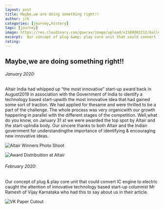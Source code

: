 ```yaml
---
layout: post
title: Maybe,we are doing something right!!
author: jrk
categories: [journey,history]
tags: [journey]
image: https://res.cloudinary.com/gowrav/image/upload/v1588002212/Gallery%20Starya/Award_Distribuition_at_Altair_dayqzj.jpg
excerpt:  Our concept of plug &amp; play core unit that could convert IC engine to electriccaught the attention of innovative technology based start-up columnist Mr Ramesh of Vijay Karnataka who had this to say about us in their article.
rating: 
---
```

## Maybe,we are doing something right!!

###### January 2020:
Altair India had whipped up “the most innovative” start-up award back in August2019 in association with the Government of India to identify a technology based start-upwith the most innovative idea that had gained some sort of traction. We had applied for thesame and were thrilled to be a part of the challenge. The whole process was very organicwith our growth happening in parallel with the different stages of the competition. Well,what do you know, on January 31 st we were awarded the top spot by Altair and the start-upIndia body. Our sincere thanks to both Altair and the Indian government for understandingthe importance of identifying &amp; encouraging new innovative ideas.

![Altair Winners Photo Shoot](https://res.cloudinary.com/gowrav/image/upload/v1588002215/Gallery%20Starya/Altair_Winners_Photo_Shoot_zchozi.jpg "Altair Winners Photo Shoot")

![Award Distribuition at Altair](https://res.cloudinary.com/gowrav/image/upload/v1588002212/Gallery%20Starya/Award_Distribuition_at_Altair_dayqzj.jpg "Award Distribuition at Altair")

###### February 2020:
Our concept of plug &amp; play core unit that could convert IC engine to electric
caught the attention of innovative technology based start-up columnist Mr Ramesh of Vijay
Karnataka who had this to say about us in their article.

![VK Paper Cutout](https://res.cloudinary.com/gowrav/image/upload/v1588065803/Gallery%20Starya/VK_Paper_Cutout_jnrymp.jpg "VK Paper Cutout")


